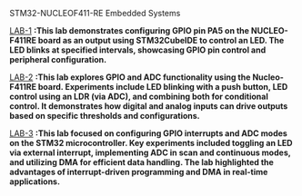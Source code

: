 STM32-NUCLEOF411-RE
Embedded Systems   


<a href="https://github.com/DhaminiVootkuri/STM32-NUCLEOF411-RE/blob/66d03b4d0ba78d4ff5e136224af5be8f8bf3cdac/LAB1.pdf">LAB-1</a> **:This lab demonstrates configuring GPIO pin PA5 on the NUCLEO-F411RE board as an output using STM32CubeIDE to control an LED. The LED blinks at specified intervals, showcasing GPIO pin control and peripheral configuration.**

<a href="https://github.com/DhaminiVootkuri/STM32-NUCLEOF411-RE/blob/2e5c317837cdcedbfbf769a6d3499e9be6b7fe0b/LAB2.pdf">LAB-2</a>  **:This lab explores GPIO and ADC functionality using the Nucleo-F411RE board. Experiments include LED blinking with a push button, LED control using an LDR (via ADC), and combining both for conditional control. It demonstrates how digital and analog inputs can drive outputs based on specific thresholds and configurations.**

<a href="https://github.com/DhaminiVootkuri/STM32-NUCLEOF411-RE/blob/1f9d0cd0080e6c0706cbbc33bab68bfa0ab45291/LAB3.pdf">LAB-3</a> **:This lab focused on configuring GPIO interrupts and ADC modes on the STM32 microcontroller. Key experiments included toggling an LED via external interrupt, implementing ADC in scan and continuous modes, and utilizing DMA for efficient data handling. The lab highlighted the advantages of interrupt-driven programming and DMA in real-time applications.**







